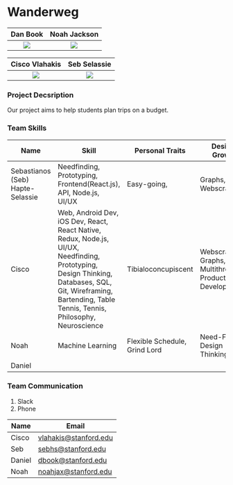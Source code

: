 # Wanderweg

Dan Book             |  Noah Jackson
:-------------------------:|:-------------------------:
![](https://github.com/StanfordCS194/Team-16/blob/master/TeamPhotos/Book_Daniel.jpeg)  |  ![](https://github.com/StanfordCS194/Team-16/blob/master/TeamPhotos/Jackon_Noah.jpg)

Cisco Vlahakis               |  Seb Selassie
:-------------------------:|:-------------------------:
![](https://github.com/StanfordCS194/Team-16/blob/master/TeamPhotos/Vlahakis_Cisco.jpeg) |  ![](https://github.com/SStanfordCS194/Team-16/blob/master/TeamPhotos/Selassie_Seb.JPG)


### Project Decsription
Our project aims to help students plan trips on a budget.

### Team Skills
| Name  | Skill |Personal Traits| Desired Growth | Weaknesses
| --- | --- | --- | --- | --- | 
| Sebastianos (Seb) Hapte-Selassie | Needfinding, Prototyping, Frontend(React.js), API, Node.js, UI/UX | Easy-going,  |  Graphs, Webscraping |  Writing, Documentation |
| Cisco | Web, Android Dev, iOS Dev, React, React Native, Redux, Node.js, UI/UX, Needfinding, Prototyping, Design Thinking, Databases, SQL, Git, Wireframing, Bartending, Table Tennis, Tennis, Philosophy, Neuroscience | Tibialoconcupiscent | Webscraping, Graphs, Multithreading, Product Development | Less AI/ML/Backend experience
| Noah | Machine Learning | Flexible Schedule, Grind Lord | Need-Finding, Design Thinking | Less Web Experience 
| Daniel | 

### Team Communication

1. Slack
2. Phone

| __Name__ | __Email__ |
|-------------|------------|
| Cisco       | vlahakis@stanford.edu |
| Seb         | sebhs@stanford.edu |
| Daniel      | dbook@stanford.edu |
| Noah        | noahjax@stanford.edu |
